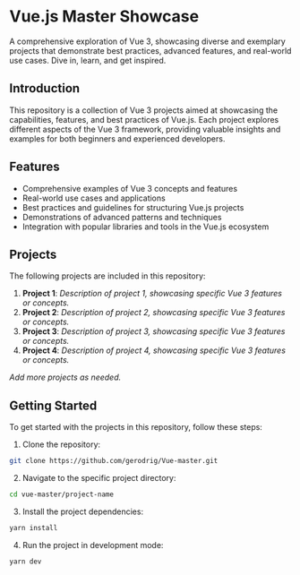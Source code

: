 # Vue.js Master Showcase

A comprehensive exploration of Vue 3, showcasing diverse and exemplary projects that demonstrate best practices, advanced features, and real-world use cases. Dive in, learn, and get inspired.

## Introduction

This repository is a collection of Vue 3 projects aimed at showcasing the capabilities, features, and best practices of Vue.js. Each project explores different aspects of the Vue 3 framework, providing valuable insights and examples for both beginners and experienced developers.

## Features

- Comprehensive examples of Vue 3 concepts and features
- Real-world use cases and applications
- Best practices and guidelines for structuring Vue.js projects
- Demonstrations of advanced patterns and techniques
- Integration with popular libraries and tools in the Vue.js ecosystem

## Projects

The following projects are included in this repository:

1. **Project 1**: _Description of project 1, showcasing specific Vue 3 features or concepts._
2. **Project 2**: _Description of project 2, showcasing specific Vue 3 features or concepts._
3. **Project 3**: _Description of project 3, showcasing specific Vue 3 features or concepts._
4. **Project 4**: _Description of project 4, showcasing specific Vue 3 features or concepts._

_Add more projects as needed._

## Getting Started

To get started with the projects in this repository, follow these steps:

1. Clone the repository:

```bash
git clone https://github.com/gerodrig/Vue-master.git
```

2. Navigate to the specific project directory:

```bash
cd vue-master/project-name
```

3. Install the project dependencies:

```bash
yarn install
```

4. Run the project in development mode:

```bash
yarn dev
```
